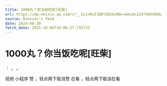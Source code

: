 ```yaml
---
title: 1000丸？你当饭吃呢[旺柴]
url: https://mp.weixin.qq.com/s?__biz=MzI1NDY2NzUzNQ==&mid=2247484409&idx=1&sn=388f962d93382c2ef4d579e8543f9786
source: Doonsec's feed
date: 2024-08-30
fetch_date: 2025-10-06T18:00:27.735715
---
```


# 1000丸？你当饭吃呢[旺柴]

：
，
。

视频
小程序
赞
，轻点两下取消赞
在看
，轻点两下取消在看